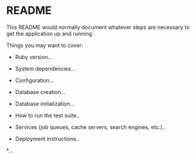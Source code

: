 # README

This README would normally document whatever steps are necessary to get the
application up and running.

Things you may want to cover:

* Ruby version...

* System dependencies...  

* Configuration...

* Database creation...

* Database initialization...

* How to run the test suite..

* Services (job queues, cache servers, search engines, etc.)..

* Deployment instructions..

*... 
